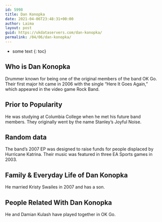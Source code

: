```yaml
---
id: 5998
title: Dan Konopka
date: 2021-04-06T23:48:31+00:00
author: Laima
layout: post
guid: https://ukdataservers.com/dan-konopka/
permalink: /04/06/dan-konopka/
---
```


* some text
{: toc}


## Who is Dan Konopka
                  
                  
                  
Drummer known for being one of the original members of the band OK Go. Their first major hit came in 2006 with the single &#8220;Here It Goes Again,&#8221; which appeared in the video game Rock Band.
                  
              
            
              
            
                
                
                
## Prior to Popularity
                  
                  
                  
He was studying at Columbia College when he met his future band members. They originally went by the name Stanley&#8217;s Joyful Noise.
                  
              
            
              
            
                
                
                
## Random data
                  
                  
                  
The band&#8217;s 2007 EP was designed to raise funds for people displaced by Hurricane Katrina. Their music was featured in three EA Sports games in 2003.
                  
              
            
              
            
                
                
                
## Family & Everyday Life of Dan Konopka
                  
                  
                  
He married Kristy Swailes in 2007 and has a son.
                  
              
            
              
            
                
                
                
## People Related With Dan Konopka
                  
                  
                  
He and Damian Kulash have played together in OK Go.
                  
              
            
              
            
                
              
            
              
              
            
            
              
            
          
          
          